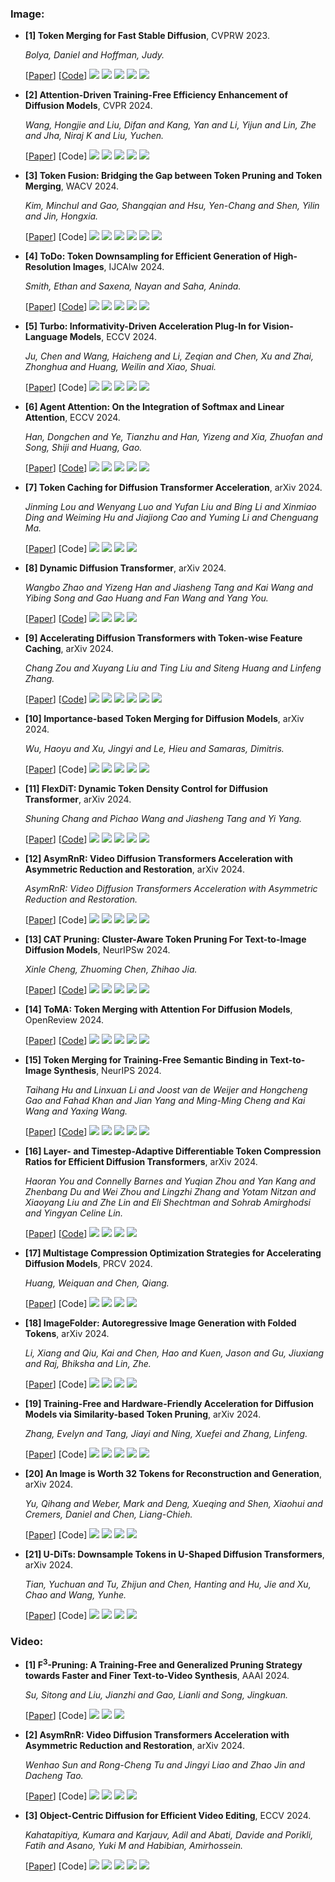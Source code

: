 
  ### Image:
  
- **[1] Token Merging for Fast Stable Diffusion**, CVPRW 2023.
  
  *Bolya, Daniel and Hoffman, Judy.*

  [[Paper](https://arxiv.org/abs/2303.17604)] [[Code](https://github.com/dbolya/tomesd)] ![](https://img.shields.io/badge/ToMe-blue) ![](https://img.shields.io/badge/Image_Generation-green) ![](https://img.shields.io/badge/Training_Free-red) ![](https://img.shields.io/badge/Similarity_Based-purple) ![](https://img.shields.io/badge/Token_Merging-orange)

- **[2] Attention-Driven Training-Free Efficiency Enhancement of Diffusion Models**, CVPR 2024.
  
  *Wang, Hongjie and Liu, Difan and Kang, Yan and Li, Yijun and Lin, Zhe and Jha, Niraj K and Liu, Yuchen.*

  [[Paper](https://arxiv.org/abs/2405.05252)] [Code] ![](https://img.shields.io/badge/AT_EDM-blue) ![](https://img.shields.io/badge/Text2Image-green) ![](https://img.shields.io/badge/Training_Free-red) ![](https://img.shields.io/badge/Attention_Based-purple) ![](https://img.shields.io/badge/Token_Pruning-orange)

- **[3] Token Fusion: Bridging the Gap between Token Pruning and Token Merging**, WACV 2024.
  
  *Kim, Minchul and Gao, Shangqian and Hsu, Yen-Chang and Shen, Yilin and Jin, Hongxia.*

  [[Paper](https://arxiv.org/abs/2312.01026)] [Code] ![](https://img.shields.io/badge/ToFu-blue) ![](https://img.shields.io/badge/Image_Generation-green) ![](https://img.shields.io/badge/Training_Based-red) ![](https://img.shields.io/badge/Similarity_Based-purple) ![](https://img.shields.io/badge/Token_Pruning-orange) ![](https://img.shields.io/badge/Token_Merging-orange)

- **[4] ToDo: Token Downsampling for Efficient Generation of High-Resolution Images**, IJCAIw 2024.
  
  *Smith, Ethan and Saxena, Nayan and Saha, Aninda.*

  [[Paper](https://arxiv.org/abs/2402.13573)] [[Code](https://github.com/ethansmith2000/ImprovedTokenMerge)] ![](https://img.shields.io/badge/ToDo-blue) ![](https://img.shields.io/badge/Text2Image-green) ![](https://img.shields.io/badge/Training_Free-red) ![](https://img.shields.io/badge/Similarity_Based-purple) ![](https://img.shields.io/badge/Token_Merging-orange)

- **[5] Turbo: Informativity-Driven Acceleration Plug-In for Vision-Language Models**, ECCV 2024.
  
  *Ju, Chen and Wang, Haicheng and Li, Zeqian and Chen, Xu and Zhai, Zhonghua and Huang, Weilin and Xiao, Shuai.*

  [[Paper](https://arxiv.org/abs/2407.11717)] [Code] ![](https://img.shields.io/badge/Turbo-blue) ![](https://img.shields.io/badge/Text2Image-green) ![](https://img.shields.io/badge/Training_Free-red) ![](https://img.shields.io/badge/Attention_Based-purple) ![](https://img.shields.io/badge/Token_Merging-orange)

- **[6] Agent Attention: On the Integration of Softmax and Linear Attention**, ECCV 2024.
  
  *Han, Dongchen and Ye, Tianzhu and Han, Yizeng and Xia, Zhuofan and Song, Shiji and Huang, Gao.*
  
  [[Paper](https://arxiv.org/abs/2312.01026)] [[Code](https://github.com/LeapLabTHU/Agent-Attention)] ![](https://img.shields.io/badge/Agent_Attention-blue) ![](https://img.shields.io/badge/Image_Generation-green) ![](https://img.shields.io/badge/Training_Based-red) ![](https://img.shields.io/badge/Training_Free-red) ![](https://img.shields.io/badge/Linear_Attention-orange)

- **[7] Token Caching for Diffusion Transformer Acceleration**, arXiv 2024.

  *Jinming Lou and Wenyang Luo and Yufan Liu and Bing Li and Xinmiao Ding and Weiming Hu and Jiajiong Cao and Yuming Li and Chenguang Ma.*

  [[Paper](https://arxiv.org/abs/2409.18523)] [Code] ![](https://img.shields.io/badge/TokenCache-blue) ![](https://img.shields.io/badge/Image_Generation-green) ![](https://img.shields.io/badge/Training_Based-red) ![](https://img.shields.io/badge/Token_Pruning-orange)

- **[8] Dynamic Diffusion Transformer**, arXiv 2024.

  *Wangbo Zhao and Yizeng Han and Jiasheng Tang and Kai Wang and Yibing Song and Gao Huang and Fan Wang and Yang You.*

  [[Paper](https://arxiv.org/abs/2410.03456)] [[Code](https://github.com/NUS-HPC-AI-Lab/Dynamic-Diffusion-Transformer)] ![](https://img.shields.io/badge/DyDiT-blue) ![](https://img.shields.io/badge/Image_Generation-green) ![](https://img.shields.io/badge/Training_Based-red) ![](https://img.shields.io/badge/Token_Pruning-orange)

- **[9] Accelerating Diffusion Transformers with Token-wise Feature Caching**, arXiv 2024.

  *Chang Zou and Xuyang Liu and Ting Liu and Siteng Huang and Linfeng Zhang.*
  
  [[Paper](https://arxiv.org/abs/2410.05317)] [[Code](https://github.com/Shenyi-Z/ToCa)] ![](https://img.shields.io/badge/ToCa-blue) ![](https://img.shields.io/badge/Text2Image-green) ![](https://img.shields.io/badge/Text2Video-green) ![](https://img.shields.io/badge/Training_Free-red) ![](https://img.shields.io/badge/Attention_Based-purple) ![](https://img.shields.io/badge/Token_Caching-orange)

- **[10] Importance-based Token Merging for Diffusion Models**, arXiv 2024.
  
  *Wu, Haoyu and Xu, Jingyi and Le, Hieu and Samaras, Dimitris.*

  [[Paper](https://arxiv.org/abs/2411.16720)] [Code] ![](https://img.shields.io/badge/IToMe-blue) ![](https://img.shields.io/badge/Text2Image-green) ![](https://img.shields.io/badge/Training_Free-red) ![](https://img.shields.io/badge/Importance_Based-purple) ![](https://img.shields.io/badge/Token_Merging-orange)

- **[11] FlexDiT: Dynamic Token Density Control for Diffusion Transformer**, arXiv 2024.

  *Shuning Chang and Pichao Wang and Jiasheng Tang and Yi Yang.*
  
  [[Paper](https://arxiv.org/abs/2412.06028)] [[Code](https://github.com/changsn/FlexDiT)] ![](https://img.shields.io/badge/FlexDiT-blue) ![](https://img.shields.io/badge/Text2Image-green) ![](https://img.shields.io/badge/Text2Video-green) ![](https://img.shields.io/badge/Training_Based-red) ![](https://img.shields.io/badge/Token_Pruning-orange)

- **[12] AsymRnR: Video Diffusion Transformers Acceleration with Asymmetric Reduction and Restoration**, arXiv 2024.

  *AsymRnR: Video Diffusion Transformers Acceleration with Asymmetric Reduction and Restoration.*
  
  [[Paper](https://arxiv.org/abs/2412.11706)] [Code] ![](https://img.shields.io/badge/AsymRnR-blue) ![](https://img.shields.io/badge/Text2Video-green) ![](https://img.shields.io/badge/Training_Free-red) ![](https://img.shields.io/badge/Asymmetric_Based-purple) ![](https://img.shields.io/badge/Token_Reduction-orange)

- **[13] CAT Pruning: Cluster-Aware Token Pruning For Text-to-Image Diffusion Models**, NeurIPSw 2024.
  
  *Xinle Cheng, Zhuoming Chen, Zhihao Jia.*
  
  [[Paper](https://openreview.net/pdf/bf470617f541635cbde87fcc0ba3fdbddcef3db7.pdf)] [[Code](https://github.com/ada-cheng/CAT-Pruning)] ![](https://img.shields.io/badge/CAT_Pruning-blue) ![](https://img.shields.io/badge/Text2Image-green) ![](https://img.shields.io/badge/Training_Free-red) ![](https://img.shields.io/badge/Clustering_Based-purple) ![](https://img.shields.io/badge/Token_Pruning-orange)

- **[14] ToMA: Token Merging with Attention For Diffusion Models**, OpenReview 2024.
  
  [[Paper](https://openreview.net/forum?id=xhtqgW5b93)] [[Code](https://openreview.net/forum?id=xhtqgW5b93)] ![](https://img.shields.io/badge/ToMA-blue) ![](https://img.shields.io/badge/Text2Image-green) ![](https://img.shields.io/badge/Training_Free-red) ![](https://img.shields.io/badge/Attention_Based-purple) ![](https://img.shields.io/badge/Token_Merging-orange)

- **[15] Token Merging for Training-Free Semantic Binding in Text-to-Image Synthesis**, NeurIPS 2024.

  *Taihang Hu and Linxuan Li and Joost van de Weijer and Hongcheng Gao and Fahad Khan and Jian Yang and Ming-Ming Cheng and Kai Wang and Yaxing Wang.*

  [[Paper](https://arxiv.org/abs/2411.07132)] [[Code](https://github.com/hutaiHang/ToMe)] ![](https://img.shields.io/badge/ToMe-blue) ![](https://img.shields.io/badge/Text2Image-green) ![](https://img.shields.io/badge/Training_Free-red) ![](https://img.shields.io/badge/Semantic_Based-purple) ![](https://img.shields.io/badge/Token_Merging-orange)

- **[16] Layer- and Timestep-Adaptive Differentiable Token Compression Ratios for Efficient Diffusion Transformers**, arXiv 2024.

  *Haoran You and Connelly Barnes and Yuqian Zhou and Yan Kang and Zhenbang Du and Wei Zhou and Lingzhi Zhang and Yotam Nitzan and Xiaoyang Liu and Zhe Lin and Eli Shechtman and Sohrab Amirghodsi and Yingyan Celine Lin.*
  
   [[Paper](https://arxiv.org/abs/2412.16822)] [[Code](https://github.com/GATECH-EIC/DiffRatio-MoD)] ![](https://img.shields.io/badge/DiffRatio_MoD-blue) ![](https://img.shields.io/badge/Text2Image-green) ![](https://img.shields.io/badge/Training_Based-red) ![](https://img.shields.io/badge/Token_Pruning-orange)

- **[17] Multistage Compression Optimization Strategies for Accelerating Diffusion Models**, PRCV 2024.

  *Huang, Weiquan and Chen, Qiang.*
  
  [[Paper](https://link.springer.com/chapter/10.1007/978-981-97-8487-5_16)] [Code] ![](https://img.shields.io/badge/MCO-blue) ![](https://img.shields.io/badge/Image_Generation-green) ![](https://img.shields.io/badge/Training_Based-red) ![](https://img.shields.io/badge/Token_Compression-orange)

- **[18] ImageFolder: Autoregressive Image Generation with Folded Tokens**, arXiv 2024.

  *Li, Xiang and Qiu, Kai and Chen, Hao and Kuen, Jason and Gu, Jiuxiang and Raj, Bhiksha and Lin, Zhe.*
  
  [[Paper](https://arxiv.org/abs/2410.01756)] [Code] ![](https://img.shields.io/badge/ImageFolder-blue) ![](https://img.shields.io/badge/Image_Generation-green) ![](https://img.shields.io/badge/Training_Based-red) ![](https://img.shields.io/badge/Token_Folding-orange)

- **[19] Training-Free and Hardware-Friendly Acceleration for Diffusion Models via Similarity-based Token Pruning**, arXiv 2024.

  *Zhang, Evelyn and Tang, Jiayi and Ning, Xuefei and Zhang, Linfeng.*
  
  [[Paper](https://www.researchgate.net/profile/Linfeng-Zhang-18/publication/387204421_Training-Free_and_Hardware-Friendly_Acceleration_for_Diffusion_Models_via_Similarity-based_Token_Pruning/links/6763f5c78cfcdf077fe561e0/Training-Free-and-Hardware-Friendly-Acceleration-for-Diffusion-Models-via-Similarity-based-Token-Pruning.pdf)] [Code] ![](https://img.shields.io/badge/HF_Pruning-blue) ![](https://img.shields.io/badge/Image_Generation-green) ![](https://img.shields.io/badge/Training_Free-red) ![](https://img.shields.io/badge/Similarity_Based-purple) ![](https://img.shields.io/badge/Token_Pruning-orange)

- **[20] An Image is Worth 32 Tokens for Reconstruction and Generation**, arXiv 2024.

  *Yu, Qihang and Weber, Mark and Deng, Xueqing and Shen, Xiaohui and Cremers, Daniel and Chen, Liang-Chieh.*
  
  [[Paper](https://arxiv.org/abs/2406.07550)] [Code] ![](https://img.shields.io/badge/Token32-blue) ![](https://img.shields.io/badge/Image_Generation-green) ![](https://img.shields.io/badge/Training_Based-red) ![](https://img.shields.io/badge/Token_Compression-orange)

- **[21] U-DiTs: Downsample Tokens in U-Shaped Diffusion Transformers**, arXiv 2024.

  *Tian, Yuchuan and Tu, Zhijun and Chen, Hanting and Hu, Jie and Xu, Chao and Wang, Yunhe.*
  
  [[Paper](https://arxiv.org/abs/2405.02730)] [Code] ![](https://img.shields.io/badge/U_DiTs-blue) ![](https://img.shields.io/badge/Image_Generation-green) ![](https://img.shields.io/badge/Training_Based-red) ![](https://img.shields.io/badge/Token_Downsampling-orange)
  

### Video:

- **[1] F<sup>3</sup>-Pruning: A Training-Free and Generalized Pruning Strategy towards Faster and Finer Text-to-Video Synthesis**, AAAI 2024.
  
  *Su, Sitong and Liu, Jianzhi and Gao, Lianli and Song, Jingkuan.*

  [[Paper](https://arxiv.org/abs/2312.03459)] [Code] ![](https://img.shields.io/badge/F3_Pruning-blue) ![](https://img.shields.io/badge/Text2Video-green) ![](https://img.shields.io/badge/Token_Pruning-orange)

- **[2] AsymRnR: Video Diffusion Transformers Acceleration with Asymmetric Reduction and Restoration**, arXiv 2024.

  *Wenhao Sun and Rong-Cheng Tu and Jingyi Liao and Zhao Jin and Dacheng Tao.*
  
  [[Paper](https://arxiv.org/abs/2412.11706)] [Code] ![](https://img.shields.io/badge/AsymRnR-blue) ![](https://img.shields.io/badge/Text2Video-green) ![](https://img.shields.io/badge/Attention_Based-purple) ![](https://img.shields.io/badge/Token_Pruning-orange)

- **[3] Object-Centric Diffusion for Efficient Video Editing**, ECCV 2024.

  *Kahatapitiya, Kumara and Karjauv, Adil and Abati, Davide and Porikli, Fatih and Asano, Yuki M and Habibian, Amirhossein.*
  
  [[Paper](https://arxiv.org/abs/2401.05735)] [Code] ![](https://img.shields.io/badge/OCD-blue) ![](https://img.shields.io/badge/Video_Editing-green) ![](https://img.shields.io/badge/Training_Free-red) ![](https://img.shields.io/badge/Similarity_Based-purple) ![](https://img.shields.io/badge/Token_Merging-orange)
